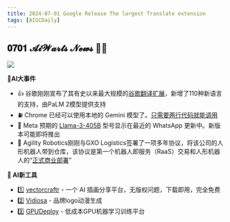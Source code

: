 ```yaml
---
title: 2024-07-01 Google Release The largest Translate extension
tags: [AIGCDaily]
---
```


## 𝟎𝟕𝟎𝟏 𝓐𝓲𝓦𝓪𝓻𝓽𝓼 𝓝𝓮𝔀𝓼 🧙📰

![](https://cdn.jsdelivr.net/gh/donttal/imgbed/img/1f18c2d496f6d8026192223dd57f1cf8.jpg)

**🤯AI大事件**

- 👍 谷歌刚刚宣布了其有史以来最大规模的[谷歌翻译扩展](https://x.com/rowancheung/status/1807630850269270393)，新增了110种新语言的支持，由PaLM 2模型提供支持
- ⛽️ Chrome 已经可以使用本地的 Gemini 模型了。[只需要两行代码就能调用](https://x.com/op7418/status/1805566529876246684)
- 🦙 Meta 预期的 [Llama-3-405B](https://x.com/rowancheung/status/1807630895404216374) 型号显示在最近的 WhatsApp 更新中。新版本可能即将推出
- 🤖 Agility Robotics刚刚与GXO Logistics签署了一项多年协议，将该公司的人形机器人带到仓库，该协议是第一个机器人即服务（RaaS）交易和人形机器人的“[正式商业部署](https://x.com/rowancheung/status/1807630775497413007)”

**🧰 AI新工具**

- 1️⃣ [vectorcraftr](https://vectorcraftr.com/) - 一个 AI 插画分享平台，无版权问题，下载即用，完全免费
- 2️⃣ [Vidiosa](https://logo.vidiosa.com/) - 品牌logo动漫生成
- 3️⃣ [GPUDeploy](https://www.gpudeploy.com/) - 低成本GPU机器学习训练平台